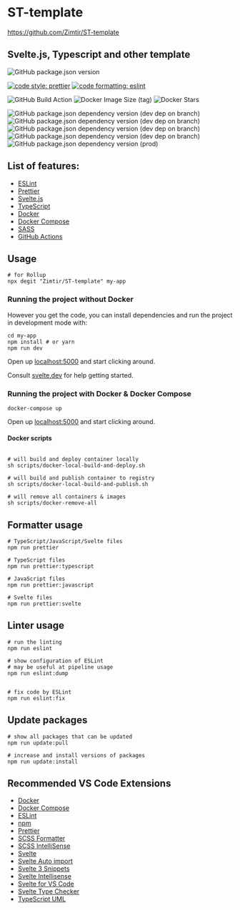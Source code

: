 # ST-template

https://github.com/Zimtir/ST-template

## Svelte.js, Typescript and other template

![GitHub package.json version](https://img.shields.io/github/package-json/v/Zimtir/ST-template)

[![code style: prettier](https://img.shields.io/badge/code_style-prettier-ff69b4.svg?style=flat-square)](https://github.com/prettier/prettier)
[![code formatting: eslint](https://img.shields.io/badge/code%20linter-eslint-brightgreen?style=flat-square)](https://github.com/eslint/eslint)

![GitHub Build Action](https://github.com/Zimtir/ST-template/workflows/build%20and%20publish/badge.svg)
![Docker Image Size (tag)](https://img.shields.io/docker/image-size/9e3u2f0b1/ST-template/latest?logo=Docker)
![Docker Stars](https://img.shields.io/docker/stars/9e3u2f0b1/ST-template?logo=Docker)

![GitHub package.json dependency version (dev dep on branch)](https://img.shields.io/github/package-json/dependency-version/Zimtir/ST-template/dev/rollup?color=green&logo=Rollup)
![GitHub package.json dependency version (dev dep on branch)](https://img.shields.io/github/package-json/dependency-version/Zimtir/ST-template/dev/svelte?color=green)
![GitHub package.json dependency version (dev dep on branch)](https://img.shields.io/github/package-json/dependency-version/Zimtir/ST-template/dev/eslint?color=green)
![GitHub package.json dependency version (dev dep on branch)](https://img.shields.io/github/package-json/dependency-version/Zimtir/ST-template/dev/prettier?color=green)
![GitHub package.json dependency version (prod)](https://img.shields.io/github/package-json/dependency-version/Zimtir/ST-template/typescript?color=green)

## List of features:

- [ESLint](https://eslint.org/)
- [Prettier](https://prettier.io/)
- [Svelte.js](https://svelte.dev/)
- [TypeScript](https://www.typescriptlang.org/)
- [Docker](https://www.docker.com/)
- [Docker Compose](https://docs.docker.com/compose/)
- [SASS](https://sass-lang.com/documentation)
- [GitHub Actions](https://docs.github.com/en/actions)

## Usage

```shell
# for Rollup
npx degit "Zimtir/ST-template" my-app
```

### Running the project without Docker

However you get the code, you can install dependencies and run the project in development mode with:

```shell
cd my-app
npm install # or yarn
npm run dev
```

Open up [localhost:5000](http://localhost:5000) and start clicking around.

Consult [svelte.dev](https://svelte.dev) for help getting started.

### Running the project with Docker & Docker Compose

```shell
docker-compose up
```

Open up [localhost:5000](http://localhost:5000) and start clicking around.

#### Docker scripts

```shell

# will build and deploy container locally
sh scripts/docker-local-build-and-deploy.sh

# will build and publish container to registry
sh scripts/docker-local-build-and-publish.sh

# will remove all containers & images
sh scripts/docker-remove-all
```

## Formatter usage

```shell
# TypeScript/JavaScript/Svelte files
npm run prettier

# TypeScript files
npm run prettier:typescript

# JavaScript files
npm run prettier:javascript

# Svelte files
npm run prettier:svelte
```

## Linter usage

```shell
# run the linting
npm run eslint

# show configuration of ESLint
# may be useful at pipeline usage
npm run eslint:dump


# fix code by ESLint
npm run eslint:fix
```

## Update packages

```shell
# show all packages that can be updated
npm run update:pull

# increase and install versions of packages
npm run update:install
```

## Recommended VS Code Extensions

- [Docker](https://marketplace.visualstudio.com/items?itemName=ms-azuretools.vscode-docker)
- [Docker Compose](https://marketplace.visualstudio.com/items?itemName=p1c2u.docker-compose)
- [ESLint](https://marketplace.visualstudio.com/items?itemName=dbaeumer.vscode-eslint)
- [npm](https://marketplace.visualstudio.com/items?itemName=eg2.vscode-npm-script)
- [Prettier](https://marketplace.visualstudio.com/items?itemName=esbenp.prettier-vscode)
- [SCSS Formatter](https://marketplace.visualstudio.com/items?itemName=sibiraj-s.vscode-scss-formatter)
- [SCSS IntelliSense](https://marketplace.visualstudio.com/items?itemName=mrmlnc.vscode-scss)
- [Svelte](https://marketplace.visualstudio.com/items?itemName=JamesBirtles.svelte-vscode)
- [Svelte Auto import](https://marketplace.visualstudio.com/items?itemName=pivaszbs.svelte-autoimport)
- [Svelte 3 Snippets](https://marketplace.visualstudio.com/items?itemName=fivethree.vscode-svelte-snippets)
- [Svelte Intellisense](https://marketplace.visualstudio.com/items?itemName=ardenivanov.svelte-intellisense)
- [Svelte for VS Code](https://marketplace.visualstudio.com/items?itemName=svelte.svelte-vscode)
- [Svelte Type Checker](https://marketplace.visualstudio.com/items?itemName=halfnelson.svelte-type-checker-vscode)
- [TypeScript UML](https://marketplace.visualstudio.com/items?itemName=myxvisual.vscode-ts-uml)
